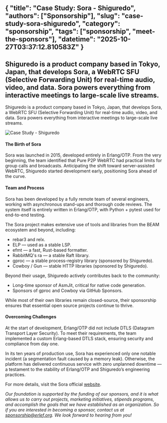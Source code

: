{
  "title": "Case Study: Sora - Shiguredo",
  "authors": ["Sponsorship"],
  "slug": "case-study-sora-shiguredo",
  "category": "sponsorship",
  "tags": ["sponsorship", "meet-the-sponsors"],
  "datetime": "2025-10-27T03:37:12.810583Z"
}
---
Shiguredo is a product company based in Tokyo, Japan, that develops Sora, a WebRTC SFU (Selective Forwarding Unit) for real-time audio, video, and data. Sora powers everything from interactive meetings to large-scale live streams. 
---
Shiguredo is a product company based in Tokyo, Japan, that develops Sora, a WebRTC SFU (Selective Forwarding Unit) for real-time audio, video, and data. Sora powers everything from interactive meetings to large-scale live streams. 

<img src="/images/meet-the-sponsors/Shiguredo-casestudy.png" class="img-fluid" alt="Case Study - Shiguredo"/>

#### The Birth of Sora

Sora was launched in 2015, developed entirely in Erlang/OTP. From the very beginning, the team identified that Pure P2P WebRTC had practical limits for group calls and broadcasts. Anticipating the shift toward server-assisted WebRTC, Shiguredo started development early, positioning Sora ahead of the curve.

#### Team and Process

Sora has been developed by a fully remote team of several engineers, working with asynchronous stand-ups and thorough code reviews. The system itself is entirely written in Erlang/OTP, with Python + pytest used for end-to-end testing. 

The Sora project makes extensive use of tools and libraries from the BEAM ecosystem and beyond, including:

- rebar3 and relx.
- ELP — used as a stable LSP.
- efmt — a fast, Rust-based formatter.
- RabbitMQ's ra — a stable Raft library.
- gproc — a stable process-registry library (sponsored by Shiguredo).
- Cowboy / Gun — stable HTTP libraries (sponsored by Shiguredo).

Beyond their usage, Shiguredo actively contributes back to the community:

- Long-time sponsor of AsmJit, critical for native code generation.
- Sponsors of gproc and Cowboy via GitHub Sponsors.

While most of their own libraries remain closed-source, their sponsorship ensures that essential open source projects continue to thrive.

#### Overcoming Challenges

At the start of development, Erlang/OTP did not include DTLS (Datagram Transport Layer Security). To meet their requirements, the team implemented a custom Erlang-based DTLS stack, ensuring security and compliance from day one.

In its ten years of production use, Sora has experienced only one notable incident (a segmentation fault caused by a memory leak). Otherwise, the platform has delivered continuous service with zero unplanned downtime — a testament to the stability of Erlang/OTP and Shiguredo’s engineering practices.

For more details, visit the Sora official [website](https://sora.shiguredo.jp/).

*Our foundation is supported by the funding of our sponsors, and it is what allows us to carry out projects, marketing initiatives, stipends programs, and accomplish the goals that we have established as an organization. So if you are interested in becoming a sponsor, contact us at [sponsorship@erlef.org](mailto:sponsorship@erlef.org). We look forward to hearing from you!*
